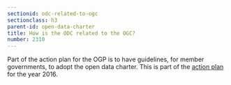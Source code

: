 ```yaml
---
sectionid: odc-related-to-ogc
sectionclass: h3
parent-id: open-data-charter
title: How is the ODC related to the OGC?
number: 2310
---
```


Part of the action plan for the OGP is to have guidelines, for member governments, to adopt the open data charter. This is part of the [action plan](http://www.opengovpartnership.org/workplan-2015-2016) for the year 2016.
